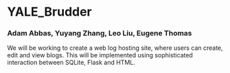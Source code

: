 # YALE_Brudder
### Adam Abbas, Yuyang Zhang, Leo Liu, Eugene Thomas ###
We will be working to create a web log hosting site, where users can create, edit and view blogs. This will be implemented using sophisticated interaction between SQLite, Flask and HTML. 
